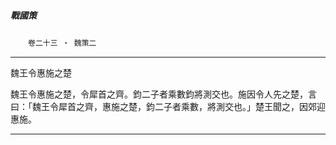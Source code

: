 

##### 戰國策
　　`卷二十三 ‧ 魏策二`

* * *

魏王令惠施之楚

魏王令惠施之楚，令犀首之齊。鈞二子者乘數鈞將測交也。施因令人先之楚，言曰：「魏王令犀首之齊，惠施之楚，鈞二子者乘數，將測交也。」楚王聞之，因郊迎惠施。

* * *

